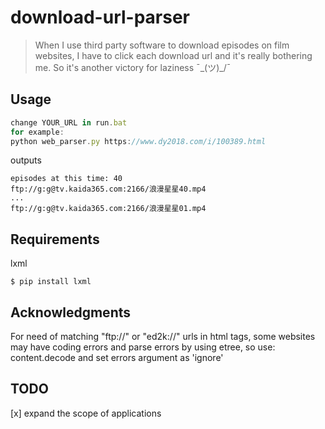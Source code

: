 # download-url-parser

> When I use third party software to download episodes on film websites, I have to click each download url and it's really bothering me. 
  So it's another victory for laziness ¯\_(ツ)_/¯

## Usage

```js
change YOUR_URL in run.bat
for example:
python web_parser.py https://www.dy2018.com/i/100389.html
```

outputs

```
episodes at this time: 40
ftp://g:g@tv.kaida365.com:2166/浪漫星星40.mp4
...
ftp://g:g@tv.kaida365.com:2166/浪漫星星01.mp4
```

## Requirements

lxml

```
$ pip install lxml
```

## Acknowledgments

For need of matching "ftp://" or "ed2k://" urls in html tags, some websites may have coding errors and parse errors by using etree, so use: content.decode and set errors argument as 'ignore'

## TODO

[x] expand the scope of applications
